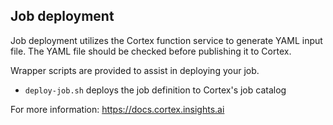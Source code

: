 ## Job deployment
Job deployment utilizes the Cortex function service to generate YAML input file.
The YAML file should be checked before publishing it to Cortex.
  
Wrapper scripts are provided to assist in deploying your job.
* `deploy-job.sh` deploys the job definition to Cortex's job catalog

For more information: https://docs.cortex.insights.ai
